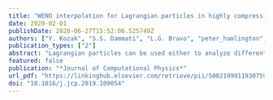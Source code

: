 ```yaml
---
title: "WENO interpolation for Lagrangian particles in highly compressible flow regimes"
date: 2020-02-01
publishDate: 2020-06-27T15:52:06.525749Z
authors: ["Y. Kozak", "S.S. Dammati", "L.G. Bravo", "peter_hamlington", "A.Y. Poludnenko"]
publication_types: ["2"]
abstract: "Lagrangian particles can be used either to analyze different complex ﬂows, as massless tracers, or to model multiphase ﬂows, as particles with mass. As particles can have arbitrary positions within the computational domain, interpolation of different ﬂow quantities from the Eulerian grid is essential. Low-order centered interpolation schemes generally do not provide a suﬃcient level of accuracy for many ﬂow conﬁgurations of interest. Thus, typically, high-order centered interpolation schemes are utilized. The current study demonstrates that for highly compressible non-reacting and reacting ﬂow regimes, in which discontinuities in the ﬂow ﬁeld, e.g., shock waves arise, centered interpolation schemes tend to smear the shock and high order schemes also produce numerical oscillations. It is shown that this problem can be remedied by using WeightedEssentially-Non-Oscillatory (WENO) interpolation schemes. Extensive numerical tests are performed in order to demonstrate this, comparing the performance of WENO-3 and WENO-5 interpolation schemes with a variety of centered interpolation schemes. The ﬁrst test case involves specially designed steady state two-dimensional vortex ﬂows. For a smooth ﬂow, WENO schemes provide comparable accuracy to other high-order centered schemes. For ﬂow ﬁelds with discontinuities, WENO-3 and WENO-5 interpolation schemes can decrease the interpolation error by more than two and three orders of magnitude, respectively, in comparison with centered schemes. Solution accuracy is further studied with a normal shock wave test. It is demonstrated that centered schemes tend to smear the shock, whereas, WENO schemes capture it in a much sharper manner. Moreover, high-order centered schemes tend to oscillate in the vicinity of the discontinuity leading to nonphysical results, such as negative absolute pressure values. The same trends are retained for an unsteady three-dimensional spherical blast wave, where the shock is smeared across several grid cells, which is typical for shock-capturing ﬂow solvers. Finally, the beneﬁts of WENO schemes for the Lagrangian-particle tracking analysis of highly compressible reactive ﬂows are explored by comparing various Lagrangian particle trajectories and joint probability density functions (PDFs) for a two-dimensional cellular detonation. The results indicate that high-order centered schemes lead to unphysical results, whereas WENO schemes can provide high-order interpolation that is free of severe numerical oscillations and non-physical artifacts, which is critical for the proper analysis of the ﬂow."
featured: false
publication: "*Journal of Computational Physics*"
url_pdf: "https://linkinghub.elsevier.com/retrieve/pii/S0021999119307594"
doi: "10.1016/j.jcp.2019.109054"
---
```


